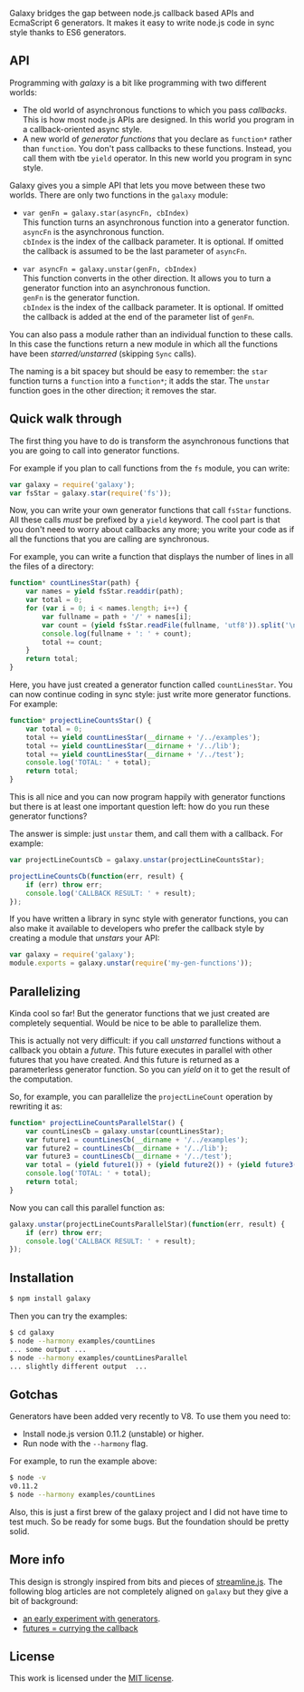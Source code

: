 Galaxy bridges the gap between node.js callback based APIs and EcmaScript 6 generators. It makes it easy to write node.js code in sync style thanks to ES6 generators.

## API

Programming with _galaxy_ is a bit like programming with two different worlds:

* The old world of asynchronous functions to which you pass _callbacks_. This is how most node.js APIs are designed. In this world you program in a callback-oriented async style.
* A new world of _generator functions_ that you declare as `function*` rather than `function`. You don't pass callbacks to these functions. Instead, you call them with tbe `yield` operator. In this new world you program in sync style.

Galaxy gives you a simple API that lets you move between these two worlds. There are only two functions in the `galaxy` module:

* `var genFn = galaxy.star(asyncFn, cbIndex)`  
  This function turns an asynchronous function into a generator function.  
  `asyncFn` is the asynchronous function.  
  `cbIndex` is the index of the callback parameter. It is optional. If omitted the callback is assumed to be the last parameter of `asyncFn`.

* `var asyncFn = galaxy.unstar(genFn, cbIndex)`  
  This function converts in the other direction. It allows you to turn a generator function into an asynchronous function.  
  `genFn` is the generator function.  
  `cbIndex` is the index of the callback parameter. It is optional. If omitted the callback is added at the end of the parameter list of `genFn`.

You can also pass a module rather than an individual function to these calls. In this case the functions return a new module in which all the functions have been _starred/unstarred_ (skipping `Sync` calls).

The naming is a bit spacey but should be easy to remember: the `star` function turns a `function` into a `function*`; it adds the star. The `unstar` function goes in the other direction; it removes the star.

## Quick walk through

The first thing you have to do is transform the asynchronous functions that you are going to call into generator functions. 

For example if you plan to call functions from the `fs` module, you can write:

``` javascript
var galaxy = require('galaxy');
var fsStar = galaxy.star(require('fs'));
```

Now, you can write your own generator functions that call `fsStar` functions. All these calls _must_ be prefixed by a `yield` keyword. The cool part is that you don't need to worry about callbacks any more; you write your code as if all the functions that you are calling are synchronous.

For example, you can write a function that displays the number of lines in all the files of a directory:

``` javascript
function* countLinesStar(path) {
	var names = yield fsStar.readdir(path);
	var total = 0;
	for (var i = 0; i < names.length; i++) {
		var fullname = path + '/' + names[i];
		var count = (yield fsStar.readFile(fullname, 'utf8')).split('\n').length;
		console.log(fullname + ': ' + count);
		total += count;
	}
	return total;
}
```

Here, you have just created a generator function called `countLinesStar`. You can now continue coding in sync style: just write more generator functions. For example:

``` javascript
function* projectLineCountsStar() {
	var total = 0;
	total += yield countLinesStar(__dirname + '/../examples');
	total += yield countLinesStar(__dirname + '/../lib');
	total += yield countLinesStar(__dirname + '/../test');
	console.log('TOTAL: ' + total);
	return total;
}
```

This is all nice and you can now program happily with generator functions but there is at least one important question left: how do you run these generator functions?

The answer is simple: just `unstar` them, and call them with a callback. For example:

``` javascript
var projectLineCountsCb = galaxy.unstar(projectLineCountsStar);

projectLineCountsCb(function(err, result) {
	if (err) throw err;
	console.log('CALLBACK RESULT: ' + result);
});
```

If you have written a library in sync style with generator functions, you can also make it available to developers who prefer the callback style by creating a module that _unstars_ your API:

``` javascript
var galaxy = require('galaxy');
module.exports = galaxy.unstar(require('my-gen-functions'));
```

## Parallelizing

Kinda cool so far! But the generator functions that we just created are completely sequential. Would be nice to be able to parallelize them.

This is actually not very difficult: if you call _unstarred_ functions without a callback you obtain a _future_. This future executes in parallel with other futures that you have created. And this future is returned as a parameterless generator function. So you can _yield_ on it to get the result of the computation.

So, for example, you can parallelize the `projectLineCount` operation by rewriting it as:

``` javascript
function* projectLineCountsParallelStar() {
 	var countLinesCb = galaxy.unstar(countLinesStar);
 	var future1 = countLinesCb(__dirname + '/../examples');
 	var future2 = countLinesCb(__dirname + '/../lib');
	var future3 = countLinesCb(__dirname + '/../test');
 	var total = (yield future1()) + (yield future2()) + (yield future3());
	console.log('TOTAL: ' + total);
	return total; 
}

```

Now you can call this parallel function as:

``` javascript
galaxy.unstar(projectLineCountsParallelStar)(function(err, result) {
	if (err) throw err;
	console.log('CALLBACK RESULT: ' + result);	
});
```

## Installation

``` sh
$ npm install galaxy
```

Then you can try the examples:

``` sh
$ cd galaxy
$ node --harmony examples/countLines
... some output ...
$ node --harmony examples/countLinesParallel
... slightly different output  ...
```

## Gotchas

Generators have been added very recently to V8. To use them you need to:

* Install node.js version 0.11.2 (unstable) or higher.
* Run node with the `--harmony` flag.

For example, to run the example above:

``` sh
$ node -v
v0.11.2
$ node --harmony examples/countLines
```

Also, this is just a first brew of the galaxy project and I did not have time to test much. So be ready for some bugs. But the foundation should be pretty solid.

## More info

This design is strongly inspired from bits and pieces of [streamline.js](https://github.com/Sage/streamlinejs). The following blog articles are not completely aligned on `galaxy` but they give a bit of background:

* [an early experiment with generators](http://bjouhier.wordpress.com/2012/05/18/asynchronous-javascript-with-generators-an-experiment/).
* [futures = currying the callback](http://bjouhier.wordpress.com/2011/04/04/currying-the-callback-or-the-essence-of-futures/)

## License

This work is licensed under the [MIT license](http://en.wikipedia.org/wiki/MIT_License).


